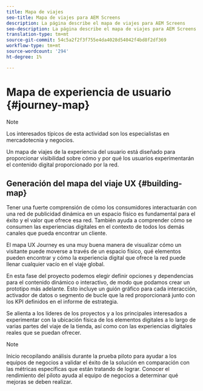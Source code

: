 ```yaml
---
title: Mapa de viajes
seo-title: Mapa de viajes para AEM Screens
description: La página describe el mapa de viajes para AEM Screens
seo-description: La página describe el mapa de viajes para AEM Screens
translation-type: tm+mt
source-git-commit: 54c5a2f2f3f755e4da4028d54042f4bd8f2df369
workflow-type: tm+mt
source-wordcount: '294'
ht-degree: 1%

---
```



# Mapa de experiencia de usuario {#journey-map}

>[!NOTE]
>
>Los interesados típicos de esta actividad son los especialistas en mercadotecnia y negocios.

Un mapa de viajes de la experiencia del usuario está diseñado para proporcionar visibilidad sobre cómo y por qué los usuarios experimentarán el contenido digital proporcionado por la red.

## Generación del mapa del viaje UX {#building-map}

Tener una fuerte comprensión de cómo los consumidores interactuarán con una red de publicidad dinámica en un espacio físico es fundamental para el éxito y el valor que ofrece esa red. También ayuda a comprender cómo se consumen las experiencias digitales en el contexto de todos los demás canales que pueda encontrar un cliente.

El mapa UX Journey es una muy buena manera de visualizar cómo un visitante puede moverse a través de un espacio físico, qué elementos pueden encontrar y cómo la experiencia digital que ofrece la red puede llenar cualquier vacío en el viaje global.

En esta fase del proyecto podemos elegir definir opciones y dependencias para el contenido dinámico o interactivo, de modo que podamos crear un prototipo más adelante. Esto incluye un guión gráfico para cada interacción, activador de datos o segmento de bucle que la red proporcionará junto con los KPI definidos en el informe de estrategia.

Se alienta a los líderes de los proyectos y a los principales interesados a experimentar con la ubicación física de los elementos digitales a lo largo de varias partes del viaje de la tienda, así como con las experiencias digitales reales que se puedan ofrecer.

>[!NOTE]
> Inicio recopilando análisis durante la prueba piloto para ayudar a los equipos de negocios a validar el éxito de la solución en comparación con las métricas específicas que están tratando de lograr. Conocer el rendimiento del piloto ayuda al equipo de negocios a determinar qué mejoras se deben realizar.
